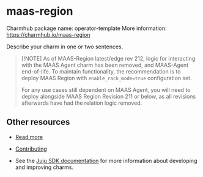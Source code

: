 <!--
Avoid using this README file for information that is maintained or published elsewhere, e.g.:

* metadata.yaml > published on Charmhub
* documentation > published on (or linked to from) Charmhub
* detailed contribution guide > documentation or CONTRIBUTING.md

Use links instead.
-->

# maas-region

Charmhub package name: operator-template
More information: <https://charmhub.io/maas-region>

Describe your charm in one or two sentences.

> [!NOTE] As of MAAS-Region latest/edge rev 212, logic for interacting with the MAAS Agent charm has been removed, and MAAS-Agent end-of-life.
> To maintain functionality, the recommendation is to deploy MAAS Region with `enable_rack_mode=true` configuration set.
>
> For any use cases still dependent on MAAS Agent, you will need to deploy alongside MAAS Region Revision 211 or below, as all revisions afterwards have had the relation logic removed.

## Other resources

<!-- If your charm is documented somewhere else other than Charmhub, provide a link separately. -->

- [Read more](https://example.com)

- [Contributing](CONTRIBUTING.md) <!-- or link to other contribution documentation -->

- See the [Juju SDK documentation](https://juju.is/docs/sdk) for more information about developing and improving charms.
